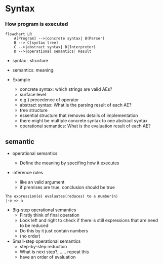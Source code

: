 # Syntax

### How program is executed

```mermaid
flowchart LR
    A[Program] -->|concrete syntax| B(Parser)
    B --> C[syntax tree]
    C -->|abstract syntax| D(Interpreter)
    D -->|operational semantics| Result
```

- syntax : structure
- semantics: meaning

- Example
  - concrete syntax: which strings are valid AEs?
   - surface level
   - e.g.) precedence of operator
  - abstract syntax: What is the parsing result of each AE?
   - tree structure
   - essential structure that removes details of implementation
   - there might be multiple concrete syntax to one abstract syntax
  - operational semantics: What is the evaluation result of each  AE?

## semantic

- operational semantics
  - Define the meaning by specifing how it executes

- inference rules
  - like an valid argument
  - if premises are true, conclusion should be true

```
The expression(e) evaluates(reduces) to a number(n)
|-e => n
```

- Big-step operational semantics
  - Firstly think of final operation
  - Look left and right to check if there is still expressions that are need to be reduced
  - Do this by it just contain numbers
  - (no order)
- Small-step operational semantics
  - step-by-step reduction
  - What is next step?, ..... repeat this
  - have an order of evaluation
